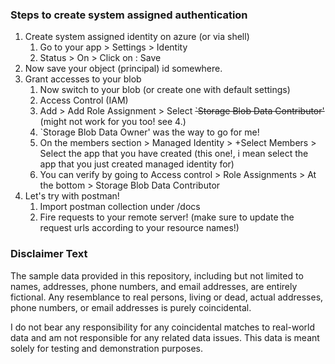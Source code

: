 ### Steps to create system assigned authentication

1. Create system assigned identity on azure (or via shell)
    1. Go to your app > Settings > Identity
    2. Status > On > Click on : Save
2. Now save your object (principal) id somewhere.
3. Grant accesses to your blob
   1. Now switch to your blob (or create one with default settings)
   2. Access Control (IAM)
   3. Add > Add Role Assignment > Select ~~`Storage Blob Data Contributor'~~ (might not work for you too! see 4.)
   4. `Storage Blob Data Owner' was the way to go for me!
   5. On the members section > Managed Identity > +Select Members > Select the app that you have created (this one!, i
      mean select the app that you just created managed identity for)
   6. You can verify by going to Access control > Role Assignments > At the bottom > Storage Blob Data Contributor
4. Let's try with postman!
   1. Import postman collection under /docs
   2. Fire requests to your remote server! (make sure to update the request urls according to your resource names!)

### Disclaimer Text

The sample data provided in this repository, including but not limited to names, addresses, phone numbers, and email
addresses, are entirely fictional. Any resemblance to real persons, living or dead, actual addresses, phone numbers, or
email addresses is purely coincidental.

I do not bear any responsibility for any coincidental matches to real-world data and am not responsible for any related
data issues. This data is meant solely for testing and demonstration purposes.